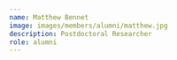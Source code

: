 ```yaml
---
name: Matthew Bennet
image: images/members/alumni/matthew.jpg
description: Postdoctoral Researcher
role: alumni
---
```

